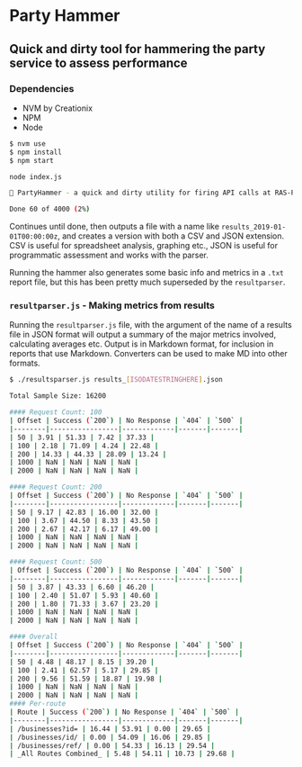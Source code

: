 # Party Hammer

## Quick and dirty tool for hammering the party service to assess performance

### Dependencies

* NVM by Creationix
* NPM
* Node

```bash
$ nvm use
$ npm install
$ npm start

node index.js

🔨 PartyHammer - a quick and dirty utility for firing API calls at RAS-Party with disturbing speed

Done 60 of 4000 (2%)
```

Continues until done, then outputs a file with a name like `results_2019-01-01T00:00:00z`, and creates a version with both a CSV and JSON extension.  CSV is useful for spreadsheet analysis, graphing etc., JSON is useful for programmatic assessment and works with the parser.

Running the hammer also generates some basic info and metrics in a `.txt` report file, but this has been pretty much superseded by the `resultparser`.

### `resultparser.js` - Making metrics from results

Running the `resultparser.js` file, with the argument of the name of a results file in JSON format will output a summary of the major metrics involved, calculating averages etc.  Output is in Markdown format, for inclusion in reports that use Markdown.  Converters can be used to make MD into other formats.

```bash
$ ./resultsparser.js results_[ISODATESTRINGHERE].json

Total Sample Size: 16200

#### Request Count: 100
| Offset | Success (`200`) | No Response | `404` | `500` |
|--------|-----------------|-------------|-------|-------|
| 50 | 3.91 | 51.33 | 7.42 | 37.33 |
| 100 | 2.18 | 71.09 | 4.24 | 22.48 |
| 200 | 14.33 | 44.33 | 28.09 | 13.24 |
| 1000 | NaN | NaN | NaN | NaN |
| 2000 | NaN | NaN | NaN | NaN |

#### Request Count: 200
| Offset | Success (`200`) | No Response | `404` | `500` |
|--------|-----------------|-------------|-------|-------|
| 50 | 9.17 | 42.83 | 16.00 | 32.00 |
| 100 | 3.67 | 44.50 | 8.33 | 43.50 |
| 200 | 2.67 | 42.17 | 6.17 | 49.00 |
| 1000 | NaN | NaN | NaN | NaN |
| 2000 | NaN | NaN | NaN | NaN |

#### Request Count: 500
| Offset | Success (`200`) | No Response | `404` | `500` |
|--------|-----------------|-------------|-------|-------|
| 50 | 3.87 | 43.33 | 6.60 | 46.20 |
| 100 | 2.40 | 51.07 | 5.93 | 40.60 |
| 200 | 1.80 | 71.33 | 3.67 | 23.20 |
| 1000 | NaN | NaN | NaN | NaN |
| 2000 | NaN | NaN | NaN | NaN |

#### Overall
| Offset | Success (`200`) | No Response | `404` | `500` |
|--------|-----------------|-------------|-------|-------|
| 50 | 4.48 | 48.17 | 8.15 | 39.20 |
| 100 | 2.41 | 62.57 | 5.17 | 29.85 |
| 200 | 9.56 | 51.59 | 18.87 | 19.98 |
| 1000 | NaN | NaN | NaN | NaN |
| 2000 | NaN | NaN | NaN | NaN |
#### Per-route
| Route | Success (`200`) | No Response | `404` | `500` |
|--------|-----------------|-------------|-------|-------|
| /businesses?id= | 16.44 | 53.91 | 0.00 | 29.65 |
| /businesses/id/ | 0.00 | 54.09 | 16.06 | 29.85 |
| /businesses/ref/ | 0.00 | 54.33 | 16.13 | 29.54 |
| _All Routes Combined_ | 5.48 | 54.11 | 10.73 | 29.68 |
```

